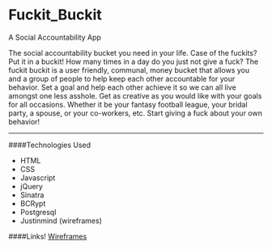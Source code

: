 # Fuckit_Buckit
A Social Accountability App

The social accountability bucket you need in your life. Case of the fuckits? Put it in a buckit!
How many times in a day do you just not give a fuck? The fuckit buckit is a user friendly, communal, money bucket that allows you and a group of people to help keep each other accountable for your behavior. Set a goal and help each other achieve it so we can all live amongst one less asshole. Get as creative as you would like with your goals for all occasions. Whether it be your fantasy football league, your bridal party, a spouse, or your co-workers, etc. Start giving a fuck about your own behavior!
***
####Technologies Used

* HTML
* CSS
* Javascript
* jQuery
* Sinatra
* BCRypt
* Postgresql
* Justinmind (wireframes)

####Links!
[Wireframes](http://imgur.com/a/crzLn)

